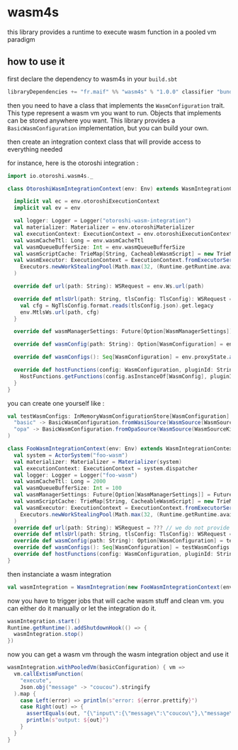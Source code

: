 # wasm4s

this library provides a runtime to execute wasm function in a pooled vm paradigm

## how to use it

first declare the dependency to wasm4s in your `build.sbt`

```scala
libraryDependencies += "fr.maif" %% "wasm4s" % "1.0.0" classifier "bundle"
```

then you need to have a class that implements the `WasmConfiguration` trait. This type represent a wasm vm you want to run. Objects that implements 
can be stored anywhere you want. This library provides a `BasicWasmConfiguration` implementation, but you can build your own. 

then create an integration context class that will provide access to everything needed

for instance, here is the otoroshi integration :

```scala
import io.otoroshi.wasm4s._

class OtoroshiWasmIntegrationContext(env: Env) extends WasmIntegrationContext {

  implicit val ec = env.otoroshiExecutionContext
  implicit val ev = env

  val logger: Logger = Logger("otoroshi-wasm-integration")
  val materializer: Materializer = env.otoroshiMaterializer
  val executionContext: ExecutionContext = env.otoroshiExecutionContext
  val wasmCacheTtl: Long = env.wasmCacheTtl
  val wasmQueueBufferSize: Int = env.wasmQueueBufferSize
  val wasmScriptCache: TrieMap[String, CacheableWasmScript] = new TrieMap[String, CacheableWasmScript]()
  val wasmExecutor: ExecutionContext = ExecutionContext.fromExecutorService(
    Executors.newWorkStealingPool(Math.max(32, (Runtime.getRuntime.availableProcessors * 4) + 1))
  )

  override def url(path: String): WSRequest = env.Ws.url(path)

  override def mtlsUrl(path: String, tlsConfig: TlsConfig): WSRequest = {
    val cfg = NgTlsConfig.format.reads(tlsConfig.json).get.legacy
    env.MtlsWs.url(path, cfg)
  }

  override def wasmManagerSettings: Future[Option[WasmManagerSettings]] = env.datastores.globalConfigDataStore.latest().wasmManagerSettings.vfuture

  override def wasmConfig(path: String): Option[WasmConfiguration] = env.proxyState.wasmPlugin(path).map(_.config)

  override def wasmConfigs(): Seq[WasmConfiguration] = env.proxyState.allWasmPlugins().map(_.config)

  override def hostFunctions(config: WasmConfiguration, pluginId: String): Array[WasmOtoroshiHostFunction[_ <: WasmOtoroshiHostUserData]] = {
    HostFunctions.getFunctions(config.asInstanceOf[WasmConfig], pluginId, None)
  }
}
```

you can create one yourself like :

```scala
val testWasmConfigs: InMemoryWasmConfigurationStore[WasmConfiguration] = InMemoryWasmConfigurationStore(
  "basic" -> BasicWasmConfiguration.fromWasiSource(WasmSource(WasmSourceKind.File, "./src/test/resources/basic.wasm")),
  "opa" -> BasicWasmConfiguration.fromOpaSource(WasmSource(WasmSourceKind.File, "./src/test/resources/opa.wasm")),
)

class FooWasmIntegrationContext(env: Env) extends WasmIntegrationContext {
  val system = ActorSystem("foo-wasm")
  val materializer: Materializer = Materializer(system)
  val executionContext: ExecutionContext = system.dispatcher
  val logger: Logger = Logger("foo-wasm")
  val wasmCacheTtl: Long = 2000
  val wasmQueueBufferSize: Int = 100
  val wasmManagerSettings: Future[Option[WasmManagerSettings]] = Future.successful(None)
  val wasmScriptCache: TrieMap[String, CacheableWasmScript] = new TrieMap[String, CacheableWasmScript]()
  val wasmExecutor: ExecutionContext = ExecutionContext.fromExecutorService(
    Executors.newWorkStealingPool(Math.max(32, (Runtime.getRuntime.availableProcessors * 4) + 1))
  )
  override def url(path: String): WSRequest = ??? // we do not provide http call right now ;)
  override def mtlsUrl(path: String, tlsConfig: TlsConfig): WSRequest = ???  // we do not provide http call right now ;)
  override def wasmConfig(path: String): Option[WasmConfiguration] = testWasmConfigs.wasmConfiguration(path)
  override def wasmConfigs(): Seq[WasmConfiguration] = testWasmConfigs.wasmConfigurations()
  override def hostFunctions(config: WasmConfiguration, pluginId: String): Array[WasmOtoroshiHostFunction[_ <: WasmOtoroshiHostUserData]] = Array.empty
}
```

then instanciate a wasm integration 

```scala
val wasmIntegration = WasmIntegration(new FooWasmIntegrationContext(env))
```

now you have to trigger jobs that will cache wasm stuff and clean vm. you can either do it manually or let the integration do it.

```scala
wasmIntegration.start()
Runtime.getRuntime().addShutdownHook(() => {
  wasmIntegration.stop()
})
```

now you can get a wasm vm through the wasm integration object and use it

```scala
wasmIntegration.withPooledVm(basicConfiguration) { vm =>
  vm.callExtismFunction(
    "execute",
    Json.obj("message" -> "coucou").stringify
  ).map {
    case Left(error) => println(s"error: ${error.prettify}")
    case Right(out) => {
      assertEquals(out, "{\"input\":{\"message\":\"coucou\"},\"message\":\"yo\"}")
      println(s"output: ${out}")
    }
  }
}
```
